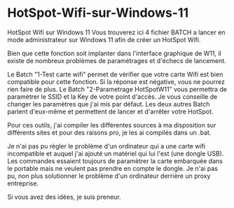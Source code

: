 # HotSpot-Wifi-sur-Windows-11
HotSpot Wifi sur Windows 11
Vous trouverez ici 4 fichier BATCH a lancer en mode administrateur sur Windows 11 afin de créer un HotSpot Wifi.

Bien que cette fonction soit implanter dans l'interface graphique de W11, il existe de nombreux problèmes de paramètrages et d'échecs de lancement. 

Le Batch "1-Test carte wifi" permet de vérifier que votre carte Wifi est bien compatible pour cette fonction. Si la réponse est négative, vous ne pourrez rien faire de plus.
Le Batch "2-Parametrage HotSpotW11" vous permettra de paramètrer le SSID et la Key de votre point d'accès. Je vous conseille de changer les paramètres que j'ai mis par défaut.
Les deux autres Batch parlent d'eux-même et permettent de lancer et d'arrêter votre HotSpot.

Pour ces outils, j'ai compiler les différentes sources à ma disposition sur différents sites et pour des raisons pro, je les ai compilés dans un .bat. 

Je n'ai pas pu règler le problème d'un ordinateur qui a une carte wifi incompatible et auquel j'ai ajouté un matériel qui lui l'est (une dongle USB). Les commandes essaient toujours de paramètrer la carte embarquée dans le portable mais ne veulent pas prendre en compte le dongle.
Je n'ai pas pu, non plus solutionner le problème d'un ordinateur derrière un proxy entreprise.

Si vous avez des idées, je suis preneur.
